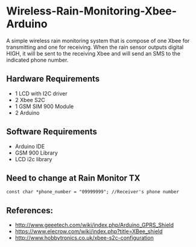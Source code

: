 # Wireless-Rain-Monitoring-Xbee-Arduino
A simple wireless rain monitoring system that is compose of one Xbee for transmitting and one for receiving. When the rain sensor outputs digital HIGH, it will be sent to the receiving Xbee and will send an SMS to the indicated phone number.

## Hardware Requirements
* 1 LCD with I2C driver
* 2 Xbee S2C 
* 1 GSM SIM 900 Module 
* 2 Arduino

## Software Requirements
* Arduino IDE
* GSM 900 Library
* LCD i2c library 


## Need to change at Rain Monitor TX
```
const char *phone_number = "09999999"; //Receiver's phone number
```


## References:
* http://www.geeetech.com/wiki/index.php/Arduino_GPRS_Shield
* https://www.elecrow.com/wiki/index.php?title=XBee_shield
* http://www.hobbytronics.co.uk/xbee-s2c-configuration

